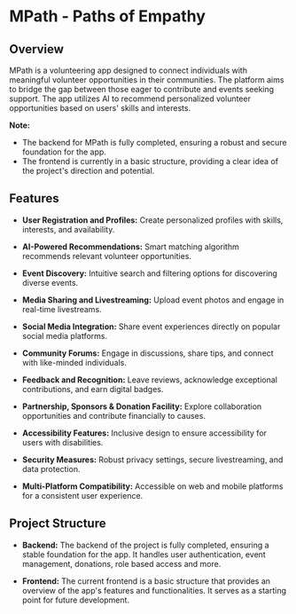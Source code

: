 # MPath - Paths of Empathy

## Overview

MPath is a volunteering app designed to connect individuals with meaningful volunteer opportunities in their communities. The platform aims to bridge the gap between those eager to contribute and events seeking support. The app utilizes AI to recommend personalized volunteer opportunities based on users' skills and interests.

**Note:**

- The backend for MPath is fully completed, ensuring a robust and secure foundation for the app.
- The frontend is currently in a basic structure, providing a clear idea of the project's direction and potential.

## Features

- **User Registration and Profiles:** Create personalized profiles with skills, interests, and availability.

- **AI-Powered Recommendations:** Smart matching algorithm recommends relevant volunteer opportunities.

- **Event Discovery:** Intuitive search and filtering options for discovering diverse events.

- **Media Sharing and Livestreaming:** Upload event photos and engage in real-time livestreams.

- **Social Media Integration:** Share event experiences directly on popular social media platforms.

- **Community Forums:** Engage in discussions, share tips, and connect with like-minded individuals.

- **Feedback and Recognition:** Leave reviews, acknowledge exceptional contributions, and earn digital badges.

- **Partnership, Sponsors & Donation Facility:** Explore collaboration opportunities and contribute financially to causes.

- **Accessibility Features:** Inclusive design to ensure accessibility for users with disabilities.

- **Security Measures:** Robust privacy settings, secure livestreaming, and data protection.

- **Multi-Platform Compatibility:** Accessible on web and mobile platforms for a consistent user experience.

## Project Structure

- **Backend:** The backend of the project is fully completed, ensuring a stable foundation for the app. It handles user authentication, event management, donations, role based access and more.

- **Frontend:** The current frontend is a basic structure that provides an overview of the app's features and functionalities. It serves as a starting point for future development.
